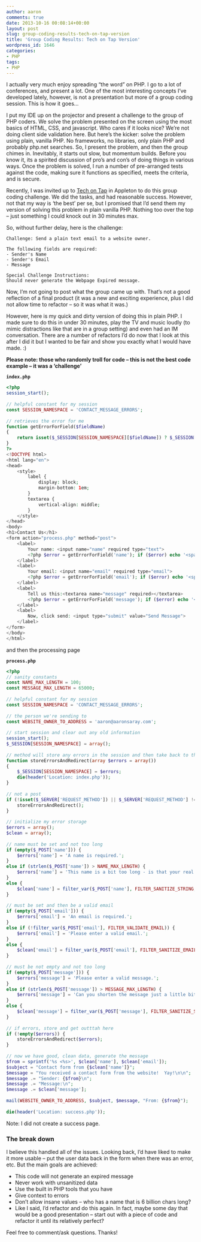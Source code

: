 ```yaml
---
author: aaron
comments: true
date: 2013-10-16 00:08:14+00:00
layout: post
slug: group-coding-results-tech-on-tap-version
title: 'Group Coding Results: Tech on Tap Version'
wordpress_id: 1646
categories:
- PHP
tags:
- PHP
---
```

I actually very much enjoy spreading “the word” on PHP. I go to a lot of conferences, and present a lot. One of the most interesting concepts I’ve developed lately, however, is not a presentation but more of a group coding session. This is how it goes…

I put my IDE up on the projector and present a challenge to the group of PHP coders. We solve the problem presented on the screen using the most basics of HTML, CSS, and javascript. Who cares if it looks nice? We’re not doing client side validation here. But here’s the kicker: solve the problem using plain, vanilla PHP. No frameworks, no libraries, only plain PHP and probably php.net searches. So, I present the problem, and then the group chimes in. Inevitably, it starts out slow, but momentum builds. Before you know it, its a spirited discussion of pro’s and con’s of doing things in various ways. Once the problem is solved, I run a number of pre-arranged tests against the code, making sure it functions as specified, meets the criteria, and is secure.

Recently, I was invited up to [Tech on Tap](http://www.techontap.org/) in Appleton to do this group coding challenge. We did the tasks, and had reasonable success. However, not that my way is ‘the best’ per se, but I promised that I’d send them my version of solving this problem in plain vanilla PHP. Nothing too over the top – just something I could knock out in 30 minutes max.

So, without further delay, here is the challenge:

    Challenge: Send a plain text email to a website owner.
     
    The following fields are required:
    - Sender's Name
    - Sender's Email
    - Message
     
    Special Challenge Instructions:
    Should never generate the Webpage Expired message.
    
Now, I’m not going to post what the group came up with. That’s not a good reflection of a final product (it was a new and exciting experience, plus I did not allow time to refactor – so it was what it was.)

However, here is my quick and dirty version of doing this in plain PHP. I made sure to do this in under 30 minutes, play the TV and music loudly (to mimic distractions like that are in a group setting) and even had an IM conversation. There are a number of refactors I’d do now that I look at this after I did it but I wanted to be fair and show you exactly what I would have made. :)

**Please note: those who randomly troll for code – this is not the best code example – it was a ‘challenge’**

**`index.php`**
```php
<?php
session_start();
 
// helpful constant for my session
const SESSION_NAMESPACE = 'CONTACT_MESSAGE_ERRORS';
 
// retrieves the error for me
function getErrorForField($fieldName)
{
	return isset($_SESSION[SESSION_NAMESPACE][$fieldName]) ? $_SESSION[SESSION_NAMESPACE][$fieldName] : '';
}
?>
<!DOCTYPE html>
<html lang="en">
<head>
	<style>
		label {
			display: block;
			margin-bottom: 1em;
		}
		textarea {
			vertical-align: middle;
		}
	</style>
</head>
<body>
<h1>Contact Us</h1>
<form action="process.php" method="post">
	<label>
		Your name: <input name="name" required type="text">
		<?php $error = getErrorForField('name'); if ($error) echo '<span class="error">' . $error . '</span>'; ?>
	</label>
	<label>
		Your email: <input name="email" required type="email">
		<?php $error = getErrorForField('email'); if ($error) echo '<span class="error">' . $error . '</span>'; ?>
	</label>
	<label>
		Tell us this:<textarea name="message" required></textarea>
		<?php $error = getErrorForField('message'); if ($error) echo '<span class="error">' . $error . '</span>'; ?>
	</label>
	<label>
		Now, click send: <input type="submit" value="Send Message">
	</label>
</form>
</body>
</html>
```

and then the processing page

**`process.php`**
```php
<?php
// sanity constants
const NAME_MAX_LENGTH = 100;
const MESSAGE_MAX_LENGTH = 65000;
 
// helpful constant for my session
const SESSION_NAMESPACE = 'CONTACT_MESSAGE_ERRORS';
 
// the person we're sending to
const WEBSITE_OWNER_TO_ADDRESS = 'aaron@aaronsaray.com';
 
// start session and clear out any old information
session_start();
$_SESSION[SESSION_NAMESPACE] = array();
 
// method will store any errors in the session and then take back to the processing page
function storeErrorsAndRedirect(array $errors = array())
{
	$_SESSION[SESSION_NAMESPACE] = $errors;
	die(header('Location: index.php'));
}
 
// not a post
if (!isset($_SERVER['REQUEST_METHOD']) || $_SERVER['REQUEST_METHOD'] !== 'POST') {
	storeErrorsAndRedirect();
}
 
// initialize my error storage
$errors = array();
$clean = array();
 
// name must be set and not too long
if (empty($_POST['name'])) {
	$errors['name'] = 'A name is required.';
}
else if (strlen($_POST['name']) > NAME_MAX_LENGTH) {
	$errors['name'] = 'This name is a bit too long - is that your real name?';
}
else {
	$clean['name'] = filter_var($_POST['name'], FILTER_SANITIZE_STRING, FILTER_FLAG_STRIP_LOW);
}
 
// must be set and then be a valid email
if (empty($_POST['email'])) {
	$errors['email'] = 'An email is required.';
}
else if (!filter_var($_POST['email'], FILTER_VALIDATE_EMAIL)) {
	$errors['email'] = 'Please enter a valid email.';
}
else {
	$clean['email'] = filter_var($_POST['email'], FILTER_SANITIZE_EMAIL);
}
 
// must be not empty and not too long
if (empty($_POST['message'])) {
	$errors['message'] = 'Please enter a valid message.';
}
else if (strlen($_POST['message']) > MESSAGE_MAX_LENGTH) {
	$errors['message'] = 'Can you shorten the message just a little bit? Perhaps a phone call would work?';
}
else {
	$clean['message'] = filter_var($_POST['message'], FILTER_SANITIZE_STRING);
}
 
// if errors, store and get outttah here
if (!empty($errors)) {
	storeErrorsAndRedirect($errors);
}
 
// now we have good, clean data, generate the message
$from = sprintf('%s <%s>', $clean['name'], $clean['email']);
$subject = "Contact form from {$clean['name']}";
$message = "You received a contact form from the website!  Yay!\n\n";
$message .= "Sender: {$from}\n";
$message .= "Message:\n";
$message .= $clean['message'];
 
mail(WEBSITE_OWNER_TO_ADDRESS, $subject, $message, "From: {$from}");
 
die(header('Location: success.php'));
```

Note: I did not create a success page.

### The break down

I believe this handled all of the issues. Looking back, I’d have liked to make it more usable – put the user data back in the form when there was an error, etc. But the main goals are achieved:

- This code will not generate an expired message
- Never work with unsanitized data
- Use the built in PHP tools that you have
- Give context to errors
- Don’t allow insane values – who has a name that is 6 billion chars long?
- Like I said, I’d refactor and do this again. In fact, maybe some day that would be a good presentation – start out with a piece of code and refactor it until its relatively perfect?

Feel free to comment/ask questions. Thanks!
